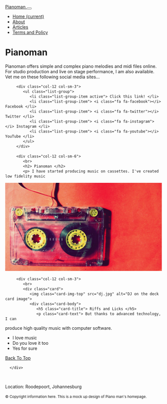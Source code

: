 <!DOCTYPE html>
<html lang="en">
<head>
   <title>  Pianoman's introduction </title>
   <meta name="viewport" content="width=device-width, initial-scale=1" />
   <link rel="stylesheet" href="https://stackpath.bootstrapcdn.com/font-awesome/4.7.0/css/font-awesome.min.css" />
   <link rel="stylesheet" href="https://stackpath.bootstrapcdn.com/bootstrap/4.3.1/css/bootstrap.min.css" />

</head>
<body>

   <nav id="banner" class="navbar navbar-expand-lg navbar-dark bg-dark">
      <a class="navbar-brand" href="#"> Pianoman </a>
      <button class="navbar-toggler" type="button" data-toggle="collapse" data-target="#navbarNav" aria-controls="navbarNav" aria-expanded="false" aria-label="Toggle navigation">
         <span class="navbar-toggler-icon"></span>
      </button>
      <div class="collapse navbar-collapse" id="navbarNav">
         <ul class="navbar-nav">
            <li class="nav-item active">
               <a class="nav-link" href="#"> Home <span class="sr-only">(current)</span></a>
            </li>
            <li class="nav-item">
               <a class="nav-link" href="#"> About </a>
            </li>
            <li class="nav-item">
               <a class="nav-link" href="#"> Articles </a>
            </li>
            <li class="nav-item">
               <a class="nav-link" href="#"> Terms and Policy </a>
            </li>
         </ul>
      </div>
   </nav>



   <div class="jumbotron content jumbotron-fluid">
      <div class="container">
         <h1 class="display-4">  Pianoman </h1>
         <p class="lead">
Pianoman offers simple and complex piano melodies and midi files online.
For studio production and live on stage performance, I am also available.
Vet me on these following social media sites...
 </p>
      </div>
   </div>

   <div class="container-fluid content">
      <div class="row">

         <div class="col-12 col-sm-3">
            <ul class="list-group">
               <li class="list-group-item active"> Click this link! </li>
               <li class="list-group-item"> <i class="fa fa-facebook"></i> Facebook </li>
               <li class="list-group-item"> <i class="fa fa-twitter"></i> Twitter </li>
               <li class="list-group-item"> <i class="fa fa-instagram"></i> Instagram </li>
               <li class="list-group-item"> <i class="fa fa-youtube"></i> YouTube </li>
            </ul>
         </div>

         <div class="col-12 col-sm-6">
            <br>
            <h2> Pianoman </h2>
            <p> I have started producing music on cassettes. I've created low fidelity music
 </p>
            <img src="cassete.jpg" class="img-fluid rounded" alt="Image of a cassette" />
         </div>

         <div class="col-12 col-sm-3">
            <br>
            <div class="card">
               <img class="card-img-top" src="dj.jpg" alt="DJ on the deck card image">
               <div class="card-body">
                  <h5 class="card-title"> Riffs and Licks </h5>
                  <p class="card-text"> But thanks to advanced technology, I can
produce high quality music with computer software. </p>
               </div>
               <ul class="list-group list-group-flush">
                  <li class="list-group-item"> I love music </li>
                  <li class="list-group-item"> Do you love it too </li>
                  <li class="list-group-item"> Yes for sure </li>
               </ul>
               <div class="card-body">
                  <a href="#" class="card-link"> Back To Top </a>
               </div>
            </div>
         </div>

      </div>
   </div>


   <br>
   <footer class="footer mt-auto py-3 bg-dark">
      <div class="container">
         <p class="text-muted">
Location: Roodepoort, Johannesburg <br>

</p>
<p>
<small>&copy; Copyright information here. This is a mock up design of Piano man's homepage.</small>
</p>
</div>
</footer>

</body>
</html>
